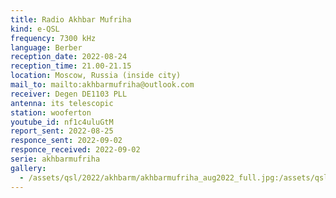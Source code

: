```yaml
---
title: Radio Akhbar Mufriha
kind: e-QSL
frequency: 7300 kHz
language: Berber
reception_date: 2022-08-24
reception_time: 21.00-21.15
location: Moscow, Russia (inside city)
mail_to: mailto:akhbarmufriha@outlook.com
receiver: Degen DE1103 PLL
antenna: its telescopic
station: wooferton
youtube_id: nf1c4uluGtM
report_sent: 2022-08-25
responce_sent: 2022-09-02
responce_received: 2022-09-02
serie: akhbarmufriha
gallery:
  - /assets/qsl/2022/akhbarm/akhbarmufriha_aug2022_full.jpg:/assets/qsl/2022/akhbarm/akhbarmufriha_aug2022_small.jpg
---
```

